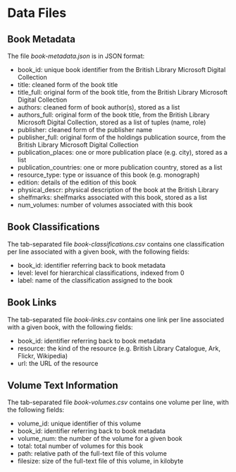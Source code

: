 # Data Files

## Book Metadata

The file *book-metadata.json* is in JSON format:

- book_id: unique book identifier from the British Library Microsoft Digital Collection
- title: cleaned form of the book title
- title_full: original form of the book title, from the British Library Microsoft Digital Collection
- authors: cleaned form of book author(s), stored as a list
- authors_full: original form of the book title, from the British Library Microsoft Digital Collection, stored as a list of tuples (name, role)
- publisher: cleaned form of the publisher name
- publisher_full: original form of the holdings publication source, from the British Library Microsoft Digital Collection
- publication_places: one or more publication place (e.g. city), stored as a list
- publication_countries: one or more publication country, stored as a list
- resource_type: type or issuance of this book (e.g. monograph)
- edition: details of the edition of this book
- physical_descr: physical description of the book at the British Library
- shelfmarks: shelfmarks associated with this book, stored as a list
- num_volumes: number of volumes associated with this book

## Book Classifications

The tab-separated file *book-classifications.csv* contains one classification per line associated with a given book, with the following fields:

- book_id: identifier referring back to book metadata
- level: level for hierarchical classifications, indexed from 0
- label: name of the classification assigned to the book

## Book Links

The tab-separated file *book-links.csv* contains one link per line associated with a given book, with the following fields:

- book_id: identifier referring back to book metadata
- resource: the kind of the resource (e.g. British Library Catalogue, Ark, Flickr, Wikipedia)
- url: the URL of the resource

## Volume Text Information

The tab-separated file *book-volumes.csv* contains one volume per line, with the following fields:

- volume_id: unique identifier of this volume
- book_id: identifier referring back to book metadata
- volume_num: the number of the volume for a given book
- total: total number of volumes for this book
- path: relative path of the full-text file of this volume
- filesize: size of the full-text file of this volume, in kilobyte

